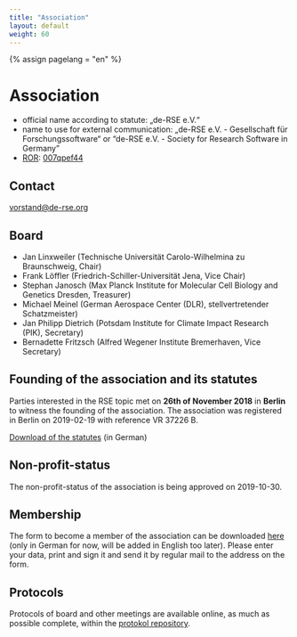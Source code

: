 ```yaml
---
title: "Association"
layout: default
weight: 60
---
```

<!-- Set variable "lang" to reflect page language -->
{% assign pagelang = "en" %}

# Association

- official name according to statute: „de-RSE e.V.“
- name to use for external communication: „de-RSE e.V. - Gesellschaft für Forschungssoftware“ or “de-RSE e.V. - Society for Research Software in Germany”
- [ROR](https://ror.org/): [007qpef44](https://ror.org/007qpef44)

## Contact

vorstand@de-rse.org

## Board

* Jan Linxweiler (Technische Universität Carolo-Wilhelmina zu Braunschweig, Chair) 
* Frank Löffler (Friedrich-Schiller-Universität Jena, Vice Chair)
* Stephan Janosch (Max Planck Institute for Molecular Cell Biology and Genetics Dresden, Treasurer)
* Michael Meinel (German Aerospace Center (DLR), stellvertretender Schatzmeister)
* Jan Philipp Dietrich (Potsdam Institute for Climate Impact Research (PIK), Secretary)
* Bernadette Fritzsch (Alfred Wegener Institute Bremerhaven, Vice Secretary)

## Founding of the association and its statutes

Parties interested in the RSE topic met on **26th of November 2018** in **Berlin** to witness
the founding of the association. The association was registered in Berlin on 2019-02-19 with reference VR 37226 B.

[Download of the statutes](https://github.com/DE-RSE/satzung/raw/master/de-RSE-e.V._Satzung_2019-01-07.pdf) (in German)

## Non-profit-status

The non-profit-status of the association is being approved on 2019-10-30.

## Membership

The form to become a member of the association can be downloaded <a href="{{ '/assets/pdf/association/de-RSE_Beitrittserklärung.pdf' | prepend: site.baseurl }}">here</a> (only in German for now, will be added in English too later). Please enter your data, print and sign it and send it by regular mail to the address on the form.

## Protocols

Protocols of board and other meetings are available online, as much as possible complete, within the [protokol repository](https://github.com/DE-RSE/protokolle).

